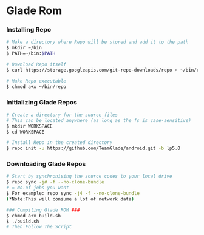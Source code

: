 # Glade Rom #

### Installing Repo ###

```bash
# Make a directory where Repo will be stored and add it to the path
$ mkdir ~/bin
$ PATH=~/bin:$PATH

# Download Repo itself
$ curl https://storage.googleapis.com/git-repo-downloads/repo > ~/bin/repo

# Make Repo executable
$ chmod a+x ~/bin/repo
```

### Initializing Glade Repos ###

```bash
# Create a directory for the source files
# This can be located anywhere (as long as the fs is case-sensitive)
$ mkdir WORKSPACE
$ cd WORKSPACE

# Install Repo in the created directory
$ repo init -u https://github.com/TeamGlade/android.git -b lp5.0
```

### Downloading Glade Repos ###
```bash
# Start by synchronising the source codes to your local drive
$ repo sync -j# -f --no-clone-bundle
# = No.of jobs you want
$ For example: repo sync -j4 -f --no-clone-bundle
(*Note:This will consume a lot of network data)

### Compiling Glade ROM ###
$ chmod a+x build.sh
$ ./build.sh
# Then Follow The Script
```

